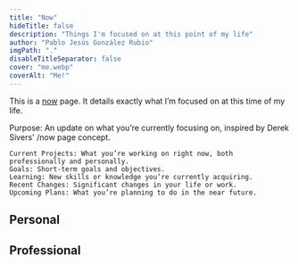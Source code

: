 ```yaml
---
title: "Now"
hideTitle: false
description: "Things I'm focused on at this point of my life"
author: "Pablo Jesús González Rubio"
imgPath: "."
disableTitleSeparator: false
cover: "me.webp"
coverAlt: "Me!"
---
```


This is a [now](https://nownownow.com/about) page. It details exactly what I’m focused on at this time of my life.

Purpose: An update on what you’re currently focusing on, inspired by Derek Sivers' /now page concept.

    Current Projects: What you’re working on right now, both professionally and personally.
    Goals: Short-term goals and objectives.
    Learning: New skills or knowledge you’re currently acquiring.
    Recent Changes: Significant changes in your life or work.
    Upcoming Plans: What you’re planning to do in the near future.

## Personal

## Professional
